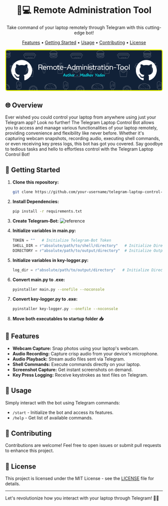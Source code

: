 <h1 align="center">🤖💻 Remote Administration Tool</h1>

<p align="center">Take command of your laptop remotely through Telegram with this cutting-edge bot!</p>

<p align="center">
  <a href="#features">Features</a> •
  <a href="#🚀-getting-started">Getting Started</a> •
  <a href="#usage">Usage</a> •
  <a href="#contributing">Contributing</a> •
  <a href="#license">License</a>
</p>

![Telegram Laptop Control Bot](https://github.com/mymadhavyadav07/Remote-Administration-Tool/blob/main/banner.png)

## 🌐 Overview
Ever wished you could control your laptop from anywhere using just your Telegram app? Look no further! The Telegram Laptop Control Bot allows you to access and manage various functionalities of your laptop remotely, providing convenience and flexibility like never before. Whether it's capturing webcam snapshots, recording audio, executing shell commands, or even receiving key press logs, this bot has got you covered. Say goodbye to tedious tasks and hello to effortless control with the Telegram Laptop Control Bot!

## 🚀 Getting Started

1. **Clone this repository:**
   ```bash
   git clone https://github.com/your-username/telegram-laptop-control-bot.git
2. **Install Dependencies:**
   ```bash
   pip install -r requirements.txt
3. **Create Telegram-Bot:** ![reference](https://core.telegram.org/bots/tutorial)
  
4. **Initialize variables in main.py:**
   ```python
   TOKEN = ""   # Initialize Telegram-Bot Token
   SHELL_DIR = r"absolute/path/to/shell/directory"   # Initialize Directory to execute shell commands
   DIRECTORY = r"absolute/path/to/output/directory"  # Initialize Output Directory

5. **Initialize variables in key-logger.py:**
   ```python
   log_dir = r"absolute/path/to/output/directory"   # Initialize Directory to store Key-Logs

6. **Convert main.py to .exe:**
   ```bash
   pyinstaller main.py --onefile --noconsole

7. **Convert key-logger.py to .exe:**
   ```bash
   pyinstaller key-logger.py --onefile --noconsole

8. **Move both executables to startup folder 📥**


## 🌟 Features

- **Webcam Capture:** Snap photos using your laptop's webcam.
- **Audio Recording:** Capture crisp audio from your device's microphone.
- **Audio Playback:** Stream audio files sent via Telegram.
- **Shell Commands:** Execute commands directly on your laptop.
- **Screenshot Capture:** Get instant screenshots on demand.
- **Key Press Logging:** Receive keystrokes as text files on Telegram.


## 📝 Usage

Simply interact with the bot using Telegram commands:

- `/start` - Initialize the bot and access its features.
- `/help` - Get list of available commands.

## 🤝 Contributing

Contributions are welcome! Feel free to open issues or submit pull requests to enhance this project.

## 📄 License

This project is licensed under the MIT License - see the [LICENSE](LICENSE) file for details.

---

Let's revolutionize how you interact with your laptop through Telegram! 💬🔥
